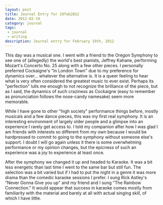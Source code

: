 ```yaml
---
layout: post
title: Journal Entry for 19feb2012
date: 2012-02-19
category: journal
tags:
 - journal
 - writing
description: Journal entry for February 19th, 2012
---
```


This day was a musical one.  I went with a friend to the Oregon Symphony to see one of (allegedly) the world's best pianists, Jeffrey Kahane, performing Mozart's Concerto No. 25 along with a few other pieces.  I personally preferred Cockaigne's "In London Town" due to my preference for dynamics over... whatever the alternative is.  It is a queer feeling to hear what is very often considered the greatest music to ever exist.  Perhaps its "perfection" lulls me enough to not recognize the brilliance of the piece, but as I said, the dynamics of such craziness as Cockaigne (easy to remember as pronunciation follows the nose-candy namesake) seem more memorable.

While I have gone to other "high society" performance things before, mostly musicals and a few dance pieces, this was my first real symphony.  It is an interesting environment of largely older people and a glimpse into an experience I rarely get access to.  I told my companion after how I was glad I am friends with interests so different from my own because I would be hardpressed to commit to going to the symphony without someone else's support.  I doubt I will go again unless it there is some overwhelming performance or my opinion changes, but the epicness of such an experience was a joy to experience at least once.

After the symphony we changed it up and headed to Karaoke.  It was a bit less energetic than last time I went to the same bar but still fun.  The selection was a bit varied but if I had to put the night in a genre it was more drama than the comedic karaoke sessions I prefer.  I sung Rick Astley's "Never Gonna Give you up" and my friend and I sung "The Rainbow Connection."  It would appear that success in karaoke comes mostly from familiarity with the material and barely at all with actual singing skill, of which I have little.
